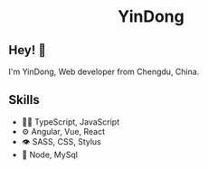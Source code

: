 <h1 align="center">
 YinDong
</h1>

## Hey! 👋
I'm YinDong, Web developer from Chengdu, China.

## Skills
- 👨‍💻 TypeScript, JavaScript
- ⚙️ Angular, Vue, React
- 👁️ SASS, CSS, Stylus
- 💽 Node, MySql

